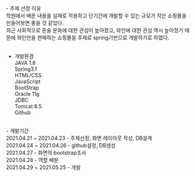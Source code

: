 <br>-	주제 선정 이유<br>
학원에서 배운 내용을 실제로 적용하고 단기간에 개발할 수 있는 규모가 작은 쇼핑몰을 만들어보면 좋을 것 같았다.<br>
최근 사회적으로 혼술 문화에 대한 관심이 높아졌고, 와인에 대한 관심 역시 높아졌기 때문에 와인만을 판매하는 쇼핑몰을 주제로 spring기반으로 개발하기로 하였다.<br>
<br>
-	개발환경<br>
JAVA 1.8<br>
Spring3.1<br>
HTML/CSS<br>
JavaScript<br>
BootStrap<br>
Oracle 11g<br>
JDBC<br>
Tomcat 8.5<br>
Github <br>
<br>
-	개발기간<br>
2021.04.21 ~ 2021.04.23 - 주제선정, 화면 레이아웃 작성, DB설계<br>
2021.04.24 ~ 2021.04.26 - github설정, DB생성<br>
2021.04.27 - 화면의 bootstrap조사<br>
2021.04.28 - 역할 배분<br>
2021.04.29 ~ 2021.05.25 - 개발<br>
